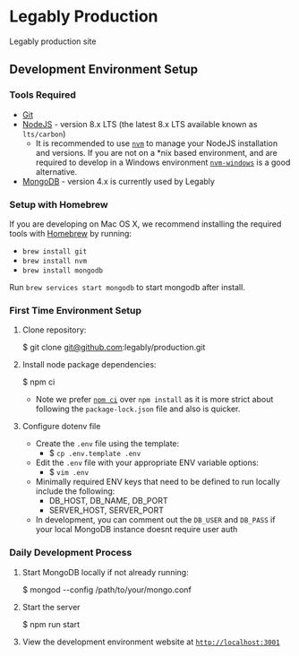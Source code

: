 # Legably Production

Legably production site

## Development Environment Setup

### Tools Required

* [Git](https://git-scm.com/)
* [NodeJS](https://nodejs.org/en/) - version 8.x LTS (the latest 8.x LTS available known as `lts/carbon`)
	* It is recommended to use [`nvm`](https://github.com/creationix/nvm) to manage your NodeJS installation and versions.  If you are not on a *nix based environment, and are required to develop in a Windows environment [`nvm-windows`](https://github.com/coreybutler/nvm-windows) is a good alternative.
* [MongoDB](https://www.mongodb.com/download-center/community) - version 4.x is currently used by Legably

### Setup with Homebrew ###
If you are developing on Mac OS X, we recommend installing the required tools with [Homebrew](https://brew.sh/) by running:
* `brew install git`
* `brew install nvm`
* `brew install mongodb`

Run `brew services start mongodb` to start mongodb after install.

### First Time Environment Setup

1. Clone repository:

    $ git clone git@github.com:legably/production.git

1. Install node package dependencies:

	$ npm ci

	- Note we prefer [`npm ci`](https://docs.npmjs.com/cli/ci.html) over `npm install` as it is more strict about following the `package-lock.json` file and also is quicker.

1. Configure dotenv file

    - Create the `.env` file using the template:
      * $ `cp .env.template .env`
    - Edit the `.env` file with your appropriate ENV variable options:
      * $ `vim .env`
    - Minimally required ENV keys that need to be defined to run locally include the following:
      * DB_HOST, DB_NAME, DB_PORT
      * SERVER_HOST, SERVER_PORT
    - In development, you can comment out the `DB_USER` and `DB_PASS` if your local MongoDB instance doesnt require user auth


### Daily Development Process

1. Start MongoDB locally if not already running:

    $ mongod --config /path/to/your/mongo.conf


1. Start the server

	$ npm run start

1. View the development environment website at [`http://localhost:3001`](http://localhost:3001)
